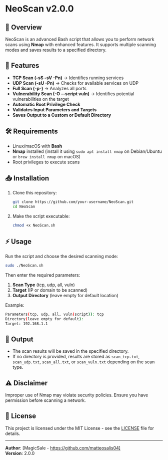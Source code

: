 # NeoScan v2.0.0

## 🚀 Overview
NeoScan is an advanced Bash script that allows you to perform network scans using **Nmap** with enhanced features. It supports multiple scanning modes and saves results to a specified directory.

## 🎯 Features
- **TCP Scan (-sS -sV -Pn)** → Identifies running services
- **UDP Scan (-sU -Pn)** → Checks for available services on UDP
- **Full Scan (-p-)** → Analyzes all ports
- **Vulnerability Scan (-O --script vuln)** → Identifies potential vulnerabilities on the target
- **Automatic Root Privilege Check**
- **Validates Input Parameters and Targets**
- **Saves Output to a Custom or Default Directory**

## 🛠️ Requirements
- Linux/macOS with **Bash**
- **Nmap** installed (install it using `sudo apt install nmap` on Debian/Ubuntu or `brew install nmap` on macOS)
- Root privileges to execute scans

## 📥 Installation
1. Clone this repository:
   ```bash
   git clone https://github.com/your-username/NeoScan.git
   cd NeoScan
   ```
2. Make the script executable:
   ```bash
   chmod +x NeoScan.sh
   ```

## ⚡ Usage
Run the script and choose the desired scanning mode:
```bash
sudo ./NeoScan.sh
```
Then enter the required parameters:
1. **Scan Type** (tcp, udp, all, vuln)
2. **Target** (IP or domain to be scanned)
3. **Output Directory** (leave empty for default location)

Example:
```bash
Parameters(tcp, udp, all, vuln(script)): tcp
Directory(leave empty for default): 
Target: 192.168.1.1
```

## 📝 Output
- The scan results will be saved in the specified directory.
- If no directory is provided, results are stored as `scan_tcp.txt`, `scan_udp.txt`, `scan_all.txt`, or `scan_vuln.txt` depending on the scan type.

## ⚠️ Disclaimer
Improper use of Nmap may violate security policies. Ensure you have permission before scanning a network.

## 📜 License
This project is licensed under the MIT License - see the [LICENSE](LICENSE) file for details.

---
**Author**: [MagicSale - https://github.com/matteosalis04]  
**Version**: 2.0.0

